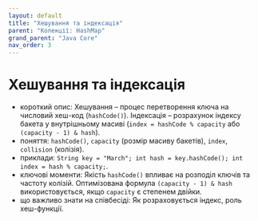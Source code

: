 ```yaml
---
layout: default
title: "Хешування та індексація"
parent: "Колекції: HashMap"
grand_parent: "Java Core"
nav_order: 3
---
```


# Хешування та індексація

*   короткий опис: Хешування – процес перетворення ключа на числовий хеш-код (`hashCode()`). Індексація – розрахунок індексу бакета у внутрішньому масиві (`index = hashCode % capacity` або `(capacity - 1) & hash`).
*   поняття: `hashCode()`, `capacity` (розмір масиву бакетів), `index`, `collision` (колізія).
*   приклади: `String key = "March"; int hash = key.hashCode(); int index = hash % capacity;`.
*   ключові моменти: Якість `hashCode()` впливає на розподіл ключів та частоту колізій. Оптимізована формула `(capacity - 1) & hash` використовується, якщо `capacity` є степенем двійки.
*   що важливо знати на співбесіді: Як розраховується індекс, роль хеш-функції.
